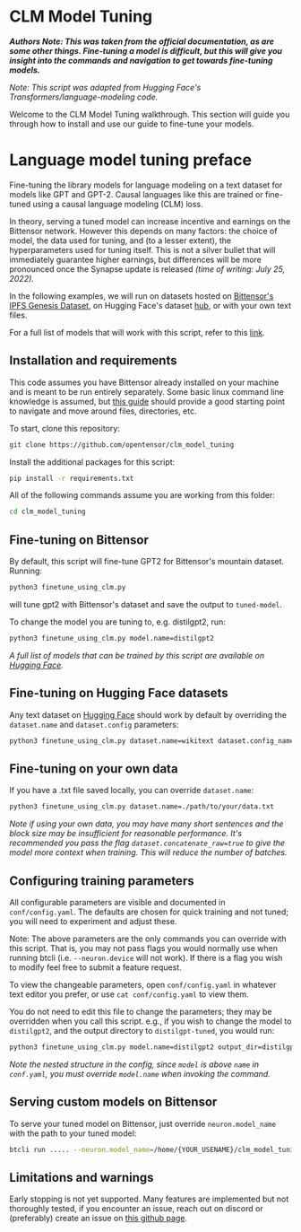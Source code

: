 # CLM Model Tuning

***Authors Note: This was taken from the official documentation, as are some other things. Fine-tuning a model is difficult, but this will give you insight into the commands and navigation to get towards fine-tuning models.***

*Note: This script was adapted from Hugging Face's Transformers/language-modeling code.*

Welcome to the CLM Model Tuning walkthrough. This section will guide you through how to install and use our guide to fine-tune your models. 


# Language model tuning preface

Fine-tuning the library models for language modeling on a text dataset for models like GPT and GPT-2. Causal languages like this are trained or fine-tuned using a causal language modeling (CLM) loss.

In theory, serving a tuned model can increase incentive and earnings on the Bittensor network. However this depends on many factors: the choice of model, the data used for tuning, and (to a lesser extent), the hyperparameters used for tuning itself. This is not a silver bullet that will immediately guarantee higher earnings, but differences will be more pronounced once the Synapse update is released *(time of writing: July 25, 2022).*

In the following examples, we will run on datasets hosted on [Bittensor's IPFS Genesis Dataset](TheDataset.md), on Hugging Face's dataset [hub](https://huggingface.co/datasets), or with your own text files.

For a full list of models that will work with this script, refer to this [link](https://huggingface.co/models?filter=text-generation).

 

## Installation and requirements

This code assumes you have Bittensor already installed on your machine and is meant to be run entirely separately. Some basic linux command line knowledge is assumed, but [this guide](https://ubuntu.com/tutorials/command-line-for-beginners#1-overview) should provide a good starting point to navigate and move around files, directories, etc.

To start, clone this repository: 

```bash
git clone https://github.com/opentensor/clm_model_tuning 
```

Install the additional packages for this script:
```bash
pip install -r requirements.txt
```


All of the following commands assume you are working from this folder:

```bash
cd clm_model_tuning
```

## Fine-tuning on Bittensor

By default, this script will fine-tune GPT2 for Bittensor's mountain dataset. Running:

```bash
python3 finetune_using_clm.py
```
will tune gpt2 with Bittensor's dataset and save the output to ``tuned-model``.

To change the model you are tuning to, e.g. distilgpt2, run:

```bash
python3 finetune_using_clm.py model.name=distilgpt2
```
*A full list of models that can be trained by this script are available on [Hugging Face](https://huggingface.co/models?filter=text-generation).*

## Fine-tuning on Hugging Face datasets

Any text dataset on [Hugging Face](https://huggingface.co/datasets) should work by default by overriding the ``dataset.name`` and ``dataset.config`` parameters:

```bash
python3 finetune_using_clm.py dataset.name=wikitext dataset.config_name=wikitext-103-v1
```

## Fine-tuning on your own data

If you have a .txt file saved locally, you can override ``dataset.name``:

```bash
python3 finetune_using_clm.py dataset.name=./path/to/your/data.txt
```
*Note if using your own data, you may have many short sentences and the block size may be insufficient for reasonable performance. It's recommended you pass the flag ``dataset.concatenate_raw=true`` to give the model more context when training. This will reduce the number of batches.*


## Configuring training parameters

All configurable parameters are visible and documented in ``conf/config.yaml``. The defaults are chosen for quick training and not tuned; you will need to experiment and adjust these.

Note: The above parameters are the only commands you can override with this script. That is, you may not pass flags you would normally use when running btcli (i.e. ``--neuron.device`` will not work). If there is a flag you wish to modify feel free to submit a feature request.

To view the changeable parameters, open ``conf/config.yaml`` in whatever text editor you prefer, or use ``cat conf/config.yaml`` to view them.

You do not need to edit this file to change the parameters; they may be overridden when you call this script. e.g., if you wish to change the model to ``distilgpt2``, and the output directory to ``distilgpt-tuned``, you would run:

```bash
python3 finetune_using_clm.py model.name=distilgpt2 output_dir=distilgpt-tuned
```
*Note the nested structure in the config, since ``model`` is above ``name`` in ``conf.yaml``, you must override ``model.name`` when invoking the command.*


## Serving custom models on Bittensor

To serve your tuned model on Bittensor, just override ``neuron.model_name`` with the path to your tuned model:

```bash
btcli run ..... --neuron.model_name=/home/{YOUR_USENAME}/clm_model_tuning/tuned-model
```

## Limitations and warnings

Early stopping is not yet supported. Many features are implemented but not thoroughly tested, if you encounter an issue, reach out on discord or (preferably) create an issue on [this github page](https://github.com/opentensor/clm_model_tuning).

